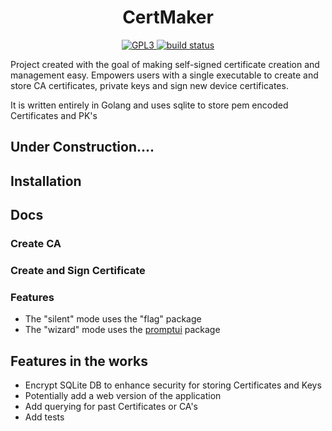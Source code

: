 <h1 align="center">
  CertMaker
</h1>

<p align="center">
  <a href="https://github.com/franz-net/certMaker/blob/master/LICENSE">
    <img alt="GPL3" src="https://img.shields.io/github/license/franz-net/certMaker">
  </a>
  <a href="https://travis-ci.org/github/franz-net/certMaker">
    <img alt="build status" src="https://travis-ci.org/franz-net/certMaker.svg?branch=master">
  </a>  
</p>

Project created with the goal of making self-signed certificate creation and management easy. Empowers users with a single executable to create and store CA certificates, private keys and sign new device certificates.

It is written entirely in Golang and uses sqlite to store pem encoded Certificates and PK's

## Under Construction....

## Installation

## Docs

### Create CA

### Create and Sign Certificate

### Features
* The "silent" mode uses the "flag" package
* The "wizard" mode uses the <a href="https://github.com/manifoldco/promptui">promptui</a> package

## Features in the works
* Encrypt SQLite DB to enhance security for storing Certificates and Keys
* Potentially add a web version of the application
* Add querying for past Certificates or CA's
* Add tests
